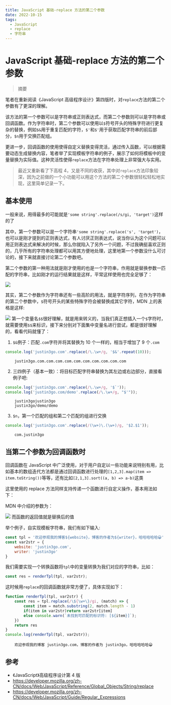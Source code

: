 ```yaml
---
title: JavaScript 基础-replace 方法的第二个参数
date: 2022-10-15
tags: 
  - JavaScript
  - replace
  - 字符串
---
```


# JavaScript 基础-replace 方法的第二个参数

> 摘要

<!-- DESC SEP -->

笔者在重新阅读《JavaScript 高级程序设计》第四版时，对`replace`方法的第二个参数有了更深的理解。

该方法的第一个参数可以是字符串或正则表达式，而第二个参数则可以是字符串或回调函数。作为字符串时，第二个参数可以使用以`$`符号开头的特殊字符进行更复杂的替换，例如`$&`用于重复匹配的字符，`$'`和`$'`用于获取匹配字符串的前后部分，`$n`用于交换匹配组。

更进一步，回调函数的使用使得自定义替换变得灵活，通过传入函数，可以根据需要动态生成替换内容，笔者举了实现模板字符串的例子，展示了如何将模板中的变量替换为实际值。这种灵活性使得`replace`方法在字符串处理上非常强大与实用。

<!-- DESC SEP -->

> 最近又重新看了下高程 4，又是不同的收获，其中对`replace`方法印象较深，因为之前做的一个小功能可以用这个方法的第二个参数很轻松轻松地实现，这里简单记录一下。

## 基本使用

一般来说，用得最多的可能就是`'some string'.replace(/s/gi, 'target')`这样的了

其中，第一个参数可以是一个字符串`'some string'.replace('s', 'target')`，也可以是刚才提到的正则表达式，有人讨厌正则表达式，说当你认为这个问题可以用正则表达式来解决的时候，那么你就陷入了另外一个问题，不过我确挺喜欢正则的，几乎所有的字符串处理都可以用其方便地处理，这里地第一个参数没什么可讨论的，接下来就直接讨论第二个参数吧。

第二个参数的第一种用法就是刚才使用的也是一个字符串，作用就是替换参数一匹配的字符串，比如刚才的运行结果就是这样，平常这样使用也完全足够了：

![](https://oss.justin3go.com/blogs/Pasted%20image%2020221201164355.png)

其实，第二个参数作为字符串还有一些高阶的用法，就是字符序列，在作为字符串的第二个参数中，`$`符号开头的某些特殊字符会被替换成其它字符，MDN 上的表格是这样:

![](https://oss.justin3go.com/blogs/Pasted%20image%2020221201164712.png)
第一个变量名`$$`很好理解，就是用来转义的，当我们真正想插入一个`$`字符时，就需要使用`$$`来标识，接下来分别对下面集中变量名进行尝试，都是很好理解的，看看代码就懂了：

1. `$&`例子：匹配`.com`字符并将其替换为 10 个一样的，相当于增加了 9 个`.com`

```js
console.log('justin3go.com'.replace(/\.\w+/g, '$&'.repeat(10)));
```

		justin3go.com.com.com.com.com.com.com.com.com.com

2. 三四例子（基本一致）：将目标匹配字符串替换为其左边或右边部分，直接看例子吧:

```js
console.log('justin3go.com'.replace(/\.\w+/g, '$`'));
console.log('justin3go.com/demo'.replace(/\.\w+/g, "$'"));
```

		justin3gojustin3go
		justin3go/demo/demo

3. `$n`，第一个匹配的组和第二个匹配的组进行交换

```js
console.log('justin3go.com'.replace(/(\w+)\.(\w+)/g, '$2.$1'));
```

		com.justin3go

## 当第二个参数为回调函数时

回调函数在 JavaScript 中广泛使用，对于用户自定以一些功能来说特别有用，比如基本的数组迭代方法都是通过回调函数进行处理的`[1,2,3].map(item => item.toString())`等等，还有比如`[2,1,3].sort((a, b) => a-b)`这类

这里使用的 replace 方法同样支持传递一个函数进行自定义操作，基本用法如下：

MDN 中介绍的参数为：

![](https://oss.justin3go.com/blogs/Pasted%20image%2020221201171454.png)
而函数的返回值就是替换后的值

举个例子，自实现模板字符串，我们有如下输入:

```js
const tpl = '欢迎参观我的博客${website}，博客的作者为${writer}，哈哈哈哈哈😀'
const var2str = {
	website: 'justin3go.com',
	writer: 'justin3go'
}
```

我们需要实现一个转换函数将`tpl`中的变量转换为我们对应的字符串，比如：

```js
const res = renderTpl(tpl, var2str);
```

这时候用`replace`的回调函数就非常方便了，具体实现如下：

```js
function renderTpl(tpl, var2str) {
	const res = tpl.replace(/\${\w+\}/gi, (match) => {
		const item = match.substring(2, match.length - 1)
		if(item in var2str)return var2str[item]
		else console.warn(`未找到可匹配的标识符: [${item}]`);
	})
	return res
}
console.log(renderTpl(tpl, var2str));
```

		欢迎参观我的博客 justin3go.com，博客的作者为 justin3go，哈哈哈哈哈😀

## 参考

- 《JavaScript》高级程序设计第 4 版
- https://developer.mozilla.org/zh-CN/docs/Web/JavaScript/Reference/Global_Objects/String/replace
- https://developer.mozilla.org/zh-CN/docs/Web/JavaScript/Guide/Regular_Expressions

